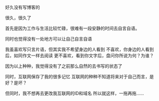 好久没有写博客的

很久，很久了

首先是因为工作与生活比较忙碌，很难有一段安静的时间去自言自语。

同时也觉得没有一处地方可以让自己自言自语

<!--more-->

我虽喜欢写只言片语，但其实我不希望身边的人看到
不喜欢，你身边的人看到后，如同作文一样去阅读
更不喜欢，看到你文字后，盘问你所说为何？为谁？

因为以上种种，我觉得没有了之前那么自然的去书写的状态了

同时，互联网保存了我的很多记忆
互联网的种种不知道将来对于自己而言，是好？是坏？

但同时，我不想再去更改我互联网的ID和域名
所以就这样，一拖再拖……

